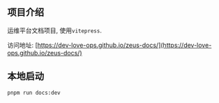 ## 项目介绍

运维平台文档项目, 使用`vitepress`.

访问地址: [https://dev-love-ops.github.io/zeus-docs/](https://dev-love-ops.github.io/zeus-docs/)

## 本地启动

`pnpm run docs:dev`